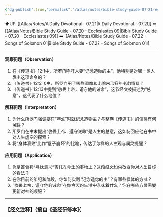 ```yaml
---
{"dg-publish":true,"permalink":"/atlas/notes/bible-study-guide-07-21-ecclesiastes-12/"}
---
```


⬆️UP: [[Atlas/Notes/A Daily Devotional - 07.21\|A Daily Devotional - 07.21]]
⬅️ [[Atlas/Notes/Bible Study Guide - 07.20 - Ecclesiastes 09\|Bible Study Guide - 07.20 - Ecclesiastes 09]]
➡️ [[Atlas/Notes/Bible Study Guide - 07.22 - Songs of Solomon 01\|Bible Study Guide - 07.22 - Songs of Solomon 01]] 

---

#### 观察问题（Observation）

1. 在《传道书》12:1中，所罗门呼吁人要“记念造你的主”，他特别是对哪一类人发出这项命令的？
2. 《传道书》12:2–8中，所罗门用了哪些图像和比喻来形容年老的情景？
3. 《传道书》12:13中提到“敬畏上帝，谨守他的诫命”，这节经文被描述为“总意”，这代表了什么地位？


 #### 解释问题（Interpretation）

1. 为什么所罗门强调要在“年幼”时就记念造物主？与整卷《传道书》的信息有何关联？
2. 所罗门在书末提出“敬畏上帝、遵守诫命”是人生的总意，这如何回应他在书中对人生虚空的探索？
3. 将“身体衰败”比作“屋子崩坏”的比喻，传达了怎样的人生观与属灵提醒？


 #### 应用问题（Application）

1. 你是否曾将“寻找意义”寄托在今生的事物上？这段经文如何改变你对人生目标的看法？
2. 在你目前的年纪和阶段，你如何实践“记念造你的主”？有哪些具体的方式？
3. “敬畏上帝、谨守他的诫命”在你今天的生活中意味着什么？你在哪些方面需要更新对神的顺服？


---
### 【经文注释】（摘自《圣经研修本》）

